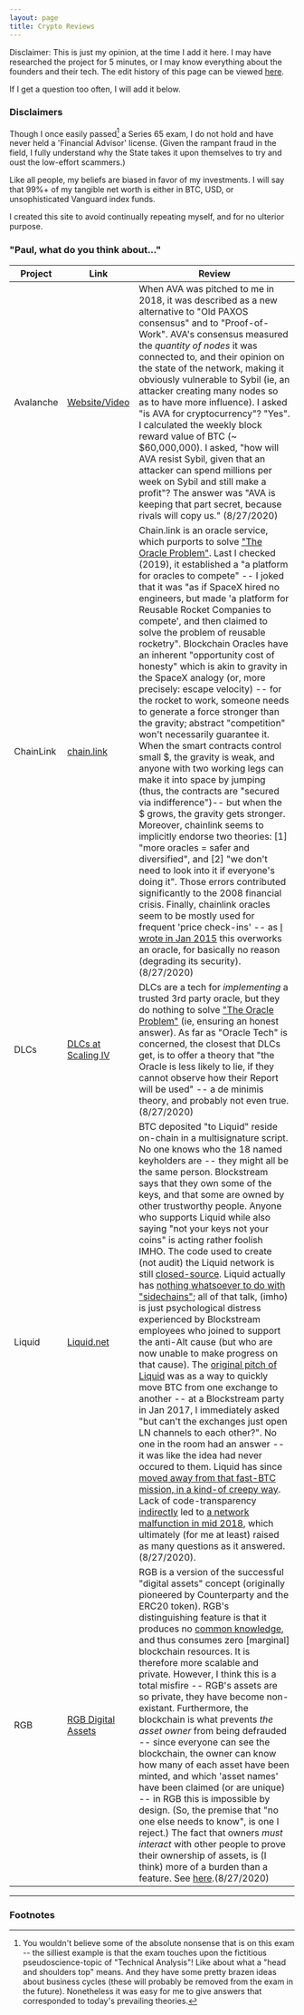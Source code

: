 ```yaml
---
layout: page
title: Crypto Reviews
---
```



Disclaimer: This is just my opinion, at the time I add it here. I may have researched the project for 5 minutes, or I may know everything about the founders and their tech. The edit history of this page can be viewed [here](https://github.com/truthcoin/www.truthcoin.info/commits/gh-pages/reviews).

If I get a question too often, I will add it below.

### Disclaimers

Though I once easily passed[^1] a Series 65 exam, I do not hold and have never held a 'Financial Advisor' license. (Given the rampant fraud in the field, I fully understand why the State takes it upon themselves to try and oust the low-effort scammers.)

Like all people, my beliefs are biased in favor of my investments. I will say that 99%+ of my tangible net worth is either in BTC, USD, or unsophisticated Vanguard index funds.

I created this site to avoid continually repeating myself, and for no ulterior purpose.

[^1]: You wouldn't believe some of the absolute nonsense that is on this exam -- the silliest example is that the exam touches upon the fictitious pseudoscience-topic of "Technical Analysis"! Like about what a "head and shoulders top" means. And they have some pretty brazen ideas about business cycles (these will probably be removed from the exam in the future). Nonetheless it was easy for me to give answers that corresponded to today's prevailing theories.


### "Paul, what do you think about..."

| Project | Link | Review |
|-|-|-|
| Avalanche | [Website/Video](https://www.avalabs.org/why-avalanche) | When AVA was pitched to me in 2018, it was described as a new alternative to "Old PAXOS consensus" and to "Proof-of-Work". AVA's consensus measured the *quantity of nodes* it was connected to, and their opinion on the state of the network, making it obviously vulnerable to Sybil (ie, an attacker creating many nodes so as to have more influence). I asked "is AVA for cryptocurrency"? "Yes". I calculated the weekly block reward value of BTC (~ $60,000,000). I asked, "how will AVA resist Sybil, given that an attacker can spend millions per week on Sybil and still make a profit"? The answer was "AVA is keeping that part secret, because rivals will copy us." (8/27/2020)|
| ChainLink | [chain.link](https://docs.chain.link/docs/reference-contracts) | Chain.link is an oracle service, which purports to solve ["The Oracle Problem"](https://www.infoq.com/presentations/blockchain-oracle-problems/). Last I checked (2019), it established a "a platform for oracles to compete" -- I joked that it was "as if SpaceX hired no engineers, but made 'a platform for Reusable Rocket Companies to compete', and then claimed to solve the problem of reusable rocketry". Blockchain Oracles have an inherent "opportunity cost of honesty" which is akin to gravity in the SpaceX analogy (or, more precisely: escape velocity) -- for the rocket to work, someone needs to generate a force stronger than the gravity; abstract "competition" won't necessarily guarantee it. When the smart contracts control small $, the gravity is weak, and anyone with two working legs can make it into space by jumping (thus, the contracts are "secured via indifference")-- but when the $ grows, the gravity gets stronger. Moreover, chainlink seems to implicitly endorse two theories: [1] "more oracles = safer and diversified", and [2] "we don't need to look into it if everyone's doing it". Those errors contributed significantly to the 2008 financial crisis. Finally, chainlink oracles seem to be mostly used for frequent 'price check-ins' -- as [I wrote in Jan 2015](https://www.truthcoin.info/blog/bitusd/#check-ins-frequency-doesnt-matter-only-accuracy) this overworks an oracle, for basically no reason (degrading its security). (8/27/2020)|
| DLCs | [DLCs at Scaling IV](https://scalingbitcoin.org/stanford2017/Day1/DryjaDLCscaling.pdf) | DLCs are a tech for *implementing* a trusted 3rd party oracle, but they do nothing to solve ["The Oracle Problem"](https://www.infoq.com/presentations/blockchain-oracle-problems/) (ie, ensuring an honest answer). As far as "Oracle Tech" is concerned, the closest that DLCs get, is to offer a theory that "the Oracle is less likely to lie, if they cannot observe how their Report will be used" -- a de minimis theory, and probably not even true. (8/27/2020)|
| Liquid | [Liquid.net](https://liquid.net/) | BTC deposited "to Liquid" reside on-chain in a multisignature script. No one knows who the 18 named keyholders are -- they might all be the same person. Blockstream says that they own some of the keys, and that some are owned by other trustworthy people. Anyone who supports Liquid while also saying "not your keys not your coins" is acting rather foolish IMHO. The code used to create (not audit) the Liquid network is still [closed-source](https://twitter.com/adam3us/status/1267028989811609601?s=20). Liquid actually has [nothing whatsoever to do with "sidechains"](https://www.drivechain.info/blog/liquid/); all of that talk, (imho) is just psychological distress experienced by Blockstream employees who joined to support the anti-Alt cause (but who are now unable to make progress on that cause). The [original pitch of Liquid](https://web.archive.org/web/20170828010747/https://blockstream.com/liquid/) was as a way to quickly move BTC from one exchange to another -- at a Blockstream party in Jan 2017, I immediately asked "but can't the exchanges just open LN channels to each other?". No one in the room had an answer -- it was like the idea had never occured to them. Liquid has since [moved away from that fast-BTC mission, in a kind-of creepy way](https://twitter.com/thebluematt/status/1217910311774302208?lang=en). Lack of code-transparency [indirectly](https://twitter.com/_prestwich/status/1276318599410364416?s=20) led to [a network malfunction in mid 2018](https://www.coindesk.com/blockstreams-liquid-network-sent-8m-in-btc-unsafely-says-bitcoin-developer), which ultimately (for me at least) raised as many questions as it answered. (8/27/2020).|
| RGB | [RGB Digital Assets](https://raw.githubusercontent.com/LNP-BP/devcalls/master/RGB%20%26%20Spectrum%20explanation%20for%20business.pdf) | RGB is a version of the successful "digital assets" concept (originally pioneered by Counterparty and the ERC20 token). RGB's distinguishing feature is that it produces no [common knowledge](https://en.wikipedia.org/wiki/Common_knowledge_%28logic%29), and thus consumes zero [marginal] blockchain resources. It is therefore more scalable and private. However, I think this is a total misfire -- RGB's assets are so private, they have become non-existant. Furthermore, the blockchain is what prevents *the asset owner* from being defrauded -- since everyone can see the blockchain, the owner can know how many of each asset have been minted, and which 'asset names' have been claimed (or are unique) -- in RGB this is impossible by design. (So, the premise that "no one else needs to know", is one I reject.) The fact that owners *must interact* with other people to prove their ownership of assets, is (I think) more of a burden than a feature. See [here](https://twitter.com/Truthcoin/status/1291648014478651394).(8/27/2020)|


----

### Footnotes